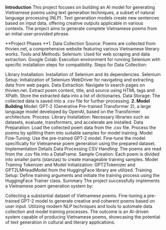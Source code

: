 
**Introduction**
This project focuses on building an AI model for generating Vietnamese poems using text generation techniques, a subset of natural language processing (NLP). Text generation models create new sentences based on input data, offering creative outputs applicable in various contexts. The project aims to generate complete Vietnamese poems from an initial user-provided phrase.

**Project Phases
**1. Data Collection
Source: Poems are collected from thivien.net, a comprehensive website featuring various Vietnamese literary works.
Tools and Methods:
Selenium: Used for web scraping and data extraction.
Google Colab: Execution environment for running Selenium with specific installation steps for compatibility.
Steps for Data Collection:

Library Installation: Installation of Selenium and its dependencies.
Selenium Setup: Initialization of Selenium WebDriver for navigating and extracting data from web pages.
Data Extraction:
Navigate to search pages on thivien.net.
Extract poem content, title, and source using HTML tags and XPath.
Store the extracted data into a list of dictionaries.
Data Storage: The collected data is saved into a .csv file for further processing.
**2. Model Building**
Model: GPT-2 (Generative Pre-trained Transformer 2), a large language model developed by OpenAI, based on the Transformer architecture.
Process:
Library Installation: Necessary libraries such as datasets, evaluate, transformers, and accelerate are installed.
Data Preparation:
Load the collected poem data from the .csv file.
Process the poems by splitting them into suitable samples for model training.
Model Fine-Tuning:
Use the pre-trained GPT-2 model.
Fine-tune the model specifically for Vietnamese poem generation using the prepared dataset.
Implementation Details
Data Processing
CSV Handling: The poems are read from the .csv file into a DataFrame.
Sample Creation: Each poem is divided into smaller parts (stanzas) to create manageable training samples.
Model Training
Tokenizer and Model Initialization: GPT2Tokenizer and GPT2LMHeadModel from the HuggingFace library are utilized.
Training Setup: Define training arguments and initiate the training process using the HuggingFace Trainer class.
Summary
The project successfully implements a Vietnamese poem generation system by:

Collecting a substantial dataset of Vietnamese poems.
Fine-tuning a pre-trained GPT-2 model to generate creative and coherent poems based on user input.
Utilizing modern NLP techniques and tools to automate data collection and model training processes.
The outcome is an AI-driven system capable of producing Vietnamese poems, showcasing the potential of text generation in cultural and literary applications.





